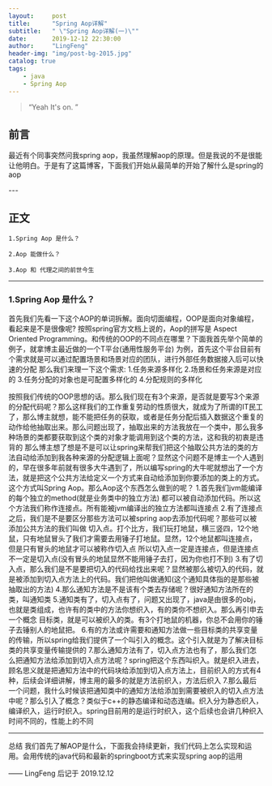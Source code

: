 ```yaml
---
layout:     post
title:      "Spring Aop详解"
subtitle:   " \"Spring Aop详解(一)\""
date:       2019-12-12 22:30:00
author:     "LingFeng"
header-img: "img/post-bg-2015.jpg"
catalog: true
tags:
    - java
    - Spring Aop
---
```


> “Yeah It's on. ”


## 前言

最近有个同事突然问我spring aop，我虽然理解aop的原理。但是我说的不是很能让他明白。于是有了这篇博客，下面我们开始从最简单的开始了解什么是spring的aop
 
 
<p id = "build"></p>
---

## 正文
 
    1.Spring Aop 是什么？

    2.Aop 能做什么？
	
	3.Aop 和 代理之间的前世今生
	
---
  <h3>1.Spring Aop 是什么？</h3>	
  首先我们先看一下这个AOP的单词拆解。面向切面编程，OOP是面向对象编程，看起来是不是很像呢? 按照spring官方文档上说的，Aop的拼写是 Aspect Oriented Programming。和传统的OOP的不同点在哪里？下面我首先举个简单的例子，就拿博主最近做的一个T平台(通用性服务平台) 为例，首先这个平台目前有个需求就是可以通过配置场景和场景对应的团队，进行外部任务数据接入后可以快速的分配
  那么我们来理一下这个需求:
  1.任务来源多样化
  2.场景和任务来源是对应的
  3.任务分配的对象也是可配置多样化的
  4.分配规则的多样化
  
  按照我们传统的OOP思想的话。那么我们现在有3个来源，是否就是要写3个来源的分配代码呢？那么这样我们的工作重复劳动的性质很大，就成为了所谓的IT民工了，那么博主就想，能不能把任务的获取，或者是任务分配后插入数据这个重复的动作给他抽取出来。那么问题出现了，抽取出来的方法我放在一个类中，那么我多种场景的类都要获取到这个类的对象才能调用到这个类的方法，这和我的初衷是违背的
那么博主想了想是不是可以让spring来帮我们把这个抽取公共方法的类的方法自动给添加到我各种来源的分配逻辑上面呢？显然这个问题不是博主一个人遇到的，早在很多年前就有很多大牛遇到了，所以编写spring的大牛呢就想出了一个方法，就是把这个公共方法给定义一个方式来自动给添加到你要添加的类上的方式。这个方式叫Spring Aop。那么Aop这个东西怎么做到的呢？
 1.首先我们jvm能编译的每个独立的method(就是业务类中的独立方法) 都可以被自动添加代码。所以这个方法我们称作连接点。所有能被jvm编译出的独立方法都叫连接点
 2.有了连接点之后，我们是不是要区分那些方法可以被spring aop去添加代码呢？那些可以被添加公共方法的我们叫做 切入点。打个比方，我们玩打地鼠，横三竖四，12个地鼠，只有地鼠冒头了我们才需要去用锤子打地鼠。显然，12个地鼠都叫连接点，但是只有冒头的地鼠才可以被称作切入点 所以切入点一定是连接点，但是连接点不一定是切入点(没有冒头的地鼠显然不能用锤子去打，因为你也打不到)
 3.有了切入点，那么我们是不是要把切入的代码给找出来呢？显然被那么被切入的代码，就是被添加到切入点方法上的代码。我们把他叫做通知(这个通知具体指的是那些被抽取出的方法)
 4.那么通知方法是不是该有个类去存储呢？很好通知方法所在的类，叫通知类
 5.通知类有了，切入点有了，问题又出现了，java是由很多的obj，也就是类组成，也许有的类中的方法你想织入，有的类你不想织入。那么再引申去一个概念 目标类，就是可以被织入的类。有3个打地鼠的机器，你总不会用你的锤子去锤别人的地鼠把。
 6.有的方法或许需要和通知方法做一些目标类的共享变量的传输，所以spring给我们提供了一个叫引入的概念。这个引入就是为了解决目标类的共享变量传输提供的
 7.那么通知方法有了，切入点方法也有了，那么我们怎么把通知方法给添加到切入点方法呢？spring把这个东西叫织入。就是织入进去，顾名思义就是把通知方法中的代码块给添加到切入点方法上，目前织入的方式有4种，后续会详细讲解，博主用的最多的就是方法前织入，方法后织入
 7.那么最后一个问题，我什么时候该把通知类中的通知方法给添加到需要被织入的切入点方法中呢？那么引入了概念？类似于c++的静态编译和动态连编。织入分为静态织入，编译织入，运行时织入。spring目前用的是运行时织入，这个后续也会讲几种织入时间不同的，性能上的不同

---

总结
    我们首先了解AOP是什么，下面我会持续更新，我们代码上怎么实现和运用。会用传统的java代码和最新的springboot方式来实现spring aop的运用

—— LingFeng 后记于 2019.12.12